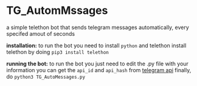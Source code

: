 
# TG_AutomMssages
a simple telethon bot that sends telegram messages automatically, every specifed amout of seconds

**installation:**
to run the bot you need to install `python` and telethon 
install telethon by doing `pip3 install telethon`

**running the bot:**
to run the bot you just need to edit the .py file with your information
you can get the 
`api_id` and `api_hash` from [telegram api](https://my.telegram.org/apps)
finally, do `python3 TG_AutoMessages.py`

